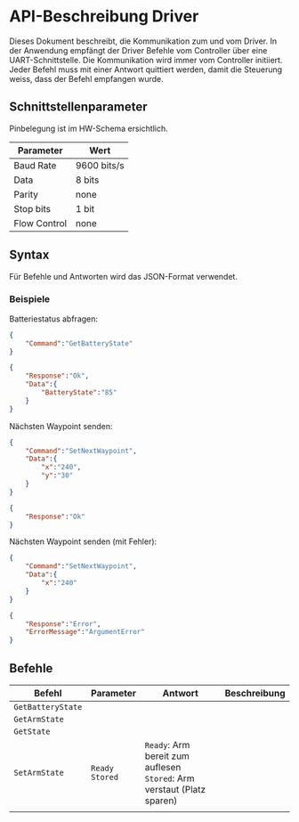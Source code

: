 # API-Beschreibung Driver

Dieses Dokument beschreibt, die Kommunikation zum und vom Driver. In der Anwendung empfängt der Driver Befehle vom Controller über eine UART-Schnittstelle. Die Kommunikation wird immer vom Controller initiiert. Jeder Befehl muss mit einer Antwort quittiert werden, damit die Steuerung weiss, dass der Befehl empfangen wurde. 

## Schnittstellenparameter

Pinbelegung ist im HW-Schema ersichtlich.

| Parameter    | Wert        |
| ------------ | ----------- |
| Baud Rate    | 9600 bits/s |
| Data         | 8 bits      |
| Parity       | none        |
| Stop bits    | 1 bit       |
| Flow Control | none        |

## Syntax

Für Befehle und Antworten wird das JSON-Format verwendet.

### Beispiele

Batteriestatus abfragen:

```json
{
    "Command":"GetBatteryState"
}
```

```json
{
    "Response":"Ok",
    "Data":{
        "BatteryState":"85"
    }
}
```

Nächsten Waypoint senden:

```json
{
    "Command":"SetNextWaypoint",
    "Data":{
        "x":"240",
        "y":"30"
    }
}
```

```json
{
    "Response":"Ok"
}
```

Nächsten Waypoint senden (mit Fehler):

```json
{
    "Command":"SetNextWaypoint",
    "Data":{
        "x":"240"
    }
}
```

```json
{
    "Response":"Error",
    "ErrorMessage":"ArgumentError"
}
```

## Befehle

| Befehl            | Parameter           | Antwort                                                                   | Beschreibung |
| ----------------- | ------------------- | ------------------------------------------------------------------------- | ------------ |
| `GetBatteryState` |                     |                                                                           |              |
| `GetArmState`     |                     |                                                                           |              |
| `GetState`        |                     |                                                                           |              |
| `SetArmState`     | `Ready`<br>`Stored` | `Ready`: Arm bereit zum auflesen<br>`Stored`: Arm verstaut (Platz sparen) |              |
|                   |                     |                                                                           |              |